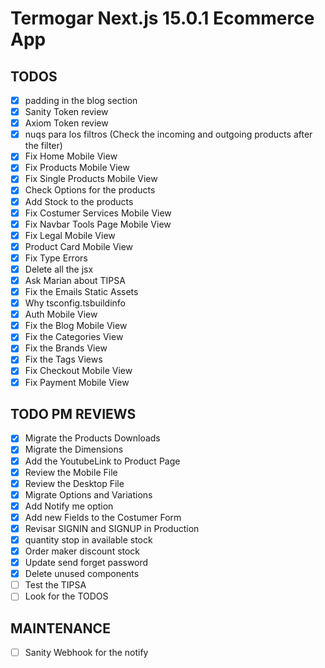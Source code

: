 # Termogar Next.js 15.0.1 Ecommerce App

## TODOS

- [x] padding in the blog section
- [x] Sanity Token review
- [x] Axiom Token review
- [x] nuqs para los filtros (Check the incoming and outgoing products after the filter)
- [x] Fix Home Mobile View
- [x] Fix Products Mobile View
- [x] Fix Single Products Mobile View
- [x] Check Options for the products
- [x] Add Stock to the products
- [x] Fix Costumer Services Mobile View
- [x] Fix Navbar Tools Page Mobile View
- [x] Fix Legal Mobile View
- [x] Product Card Mobile View
- [x] Fix Type Errors
- [x] Delete all the jsx
- [x] Ask Marian about TIPSA
- [x] Fix the Emails Static Assets
- [x] Why tsconfig.tsbuildinfo
- [x] Auth Mobile View
- [x] Fix the Blog Mobile View
- [x] Fix the Categories View
- [x] Fix the Brands View
- [x] Fix the Tags Views
- [x] Fix Checkout Mobile View
- [x] Fix Payment Mobile View

## TODO PM REVIEWS

- [x] Migrate the Products Downloads
- [x] Migrate the Dimensions
- [x] Add the YoutubeLink to Product Page
- [x] Review the Mobile File
- [x] Review the Desktop File
- [x] Migrate Options and Variations
- [x] Add Notify me option
- [x] Add new Fields to the Costumer Form
- [x] Revisar SIGNIN and SIGNUP in Production
- [x] quantity stop in available stock
- [x] Order maker discount stock
- [x] Update send forget password
- [x] Delete unused components
- [ ] Test the TIPSA
- [ ] Look for the TODOS

## MAINTENANCE

- [ ] Sanity Webhook for the notify
